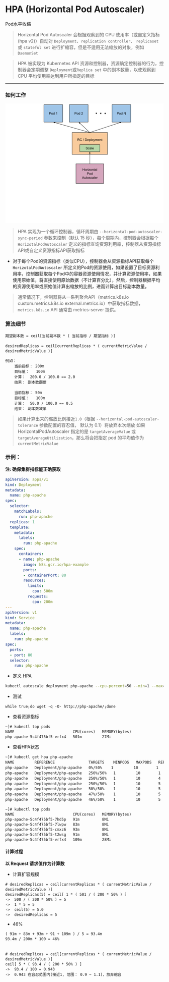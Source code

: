 # HPA (Horizontal Pod Autoscaler)
Pod水平收缩

> Horizontal Pod Autoscaler 会根据观察到的 CPU 使用率（或自定义指标(hpa v2)）自动对 `Deployment`、`replication controller`、 `replicaset` 或 `stateful set` 进行扩缩容，但是不适用无法缩放的对象，例如 `DaemonSet`

> HPA 被实现为 Kubernetes API 资源和控制器，资源确定控制器的行为，控制器会定期调整 `Deployment`或`Replica set` 中的副本数量，以使观察到 CPU 平均使用率达到用户所指定的目标


---

### 如何工作
![hpa](./images/horizontal-pod-autoscaler.svg)

> HPA 实现为一个循环控制器，循环周期由 `--horizontal-pod-autoscaler-sync-period` 参数来控制（默认 15 秒），每个周期内，控制器会根据每个 `HorizotalPodAutoscaler` 定义的指标查询资源利用率，控制器从资源指标API或自定义资源指标API获取指标
* 对于每个Pod的资源指标（类似CPU），控制器会从资源指标API获取每个`HorizotalPodAutoscaler` 所定义的Pod的资源使用，如果设置了目标资源利用率，控制器获取每个Pod中的容器资源使用情况，并计算资源使用率，如果使用原始值，将直接使用原始数据（不计算百分比），然后，控制器根据平均的资源使用率或原始值计算出缩放的比例，进而计算出目标副本数量。

> 通常情况下，控制器将从一系列聚合API（metrics.k8s.io custom.metrics.k8s.io external.metrics.io）中获取指标数据，`metrics.k8s.io` API 通常由 metrics-server 提供。

### 算法细节
<!-- TargetNumOfPods = ceil(sum(CurrentPodsCPUUtilization) / Target) -->
<!-- desiredReplicas = ceil[currentReplicas * ( currentMetricValue / desiredMetricValue )] -->
```
期望副本数 = ceil[当前副本数 * ( 当前指标 / 期望指标 )]

desiredReplicas = ceil[currentReplicas * ( currentMetricValue / desiredMetricValue )]
```

```
例如：
    当前指标： 200m
    目标值：   100m
    计算：  200.0 / 100.0 == 2.0
    结果： 副本数翻倍

    当前指标： 50m
    目标值：   100m
    计算：  50.0 / 100.0 == 0.5
    结果： 副本数减半
```

> 如果计算出来的缩放比例接近`1.0`（根据 `--horizontal-pod-autoscaler-tolerance` 参数配置的容忍值， 默认为 0.1）将放弃本次缩放
> 如果 HorizontalPodAutoscaler 指定的是 `targetAverageValue` 或 `targetAverageUtilization`，那么将会把指定 pod 的平均值作为 `currentMetricValue`

### 示例：

**注: 确保集群指标能正确获取**

```yaml
apiVersion: apps/v1
kind: Deployment
metadata:
  name: php-apache
spec:
  selector:
    matchLabels:
      run: php-apache
  replicas: 1
  template:
    metadata:
      labels:
        run: php-apache
    spec:
      containers:
      - name: php-apache
        image: k8s.gcr.io/hpa-example
        ports:
        - containerPort: 80
        resources:
          limits:
            cpu: 500m
          requests:
            cpu: 200m
---
apiVersion: v1
kind: Service
metadata:
  name: php-apache
  labels:
    run: php-apache
spec:
  ports:
  - port: 80
  selector:
    run: php-apache
```

* 定义 HPA
```bash
kubectl autoscale deployment php-apache --cpu-percent=50 --min=1 --max=10
```

* 测试

```shell
while true;do wget -q -O- http://php-apache/;done
```

* 查看资源指标
```shell
~]# kubectl top pods 
NAME                          CPU(cores)   MEMORY(bytes)
php-apache-5c4f475bf5-vrfx4   501m         27Mi
```

* 查看HPA状态
```bash
~]# kubectl get hpa php-apache
NAME         REFERENCE               TARGETS    MINPODS   MAXPODS   REPLICAS   AGE
php-apache   Deployment/php-apache   0%/50%    1         10        1          8h
php-apache   Deployment/php-apache   250%/50%   1         10        1          8h
php-apache   Deployment/php-apache   250%/50%   1         10        4          8h
php-apache   Deployment/php-apache   250%/50%   1         10        5          8h
php-apache   Deployment/php-apache   50%/50%    1         10        5          8h
php-apache   Deployment/php-apache   47%/50%    1         10        5          8h
php-apache   Deployment/php-apache   46%/50%    1         10        5          8h

```

```shell
~]# kubectl top pods 
NAME                          CPU(cores)   MEMORY(bytes)
php-apache-5c4f475bf5-7hd5p   91m          8Mi             
php-apache-5c4f475bf5-7lwpw   83m          8Mi             
php-apache-5c4f475bf5-cmxz6   93m          8Mi             
php-apache-5c4f475bf5-t2wsg   91m          8Mi             
php-apache-5c4f475bf5-vrfx4   109m         28Mi 
```

####  计算过程
**以 Request 请求值作为计算数**
* 计算扩容规模
```
# desiredReplicas = ceil[currentReplicas * ( currentMetricValue / desiredMetricValue )]
desiredReplicas(5) = ceil[ 1 * ( 501 / ( 200 * 50% ) ]
->  500 / ( 200 * 50% ) = 5
->  1 * 5 = 5
->  ceil(5) = 5.0
->  desiredReplicas = 5
```

* 46%
```
( 91m + 83m + 93m + 91 + 109m ) / 5 = 93.4m
93.4m / 200m * 100 = 46% 


# desiredReplicas = ceil[currentReplicas * ( currentMetricValue / desiredMetricValue )]
ceil[ 5 * ( 93.4 / ( 200 * 50% ) ]
->  93.4 / 100 = 0.943
->  0.943 在容忍范围内(接近1, 范围： 0.9 ~ 1.1)，放弃缩容
```